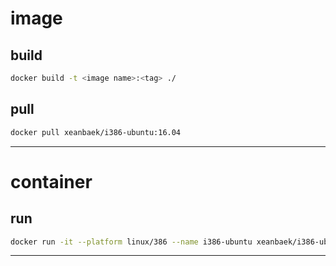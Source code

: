 # image

## build
```bash
docker build -t <image name>:<tag> ./
```

## pull
```bash
docker pull xeanbaek/i386-ubuntu:16.04
```

---

# container

## run
```bash
docker run -it --platform linux/386 --name i386-ubuntu xeanbaek/i386-ubuntu:16.04 /bin/bash
```

---
